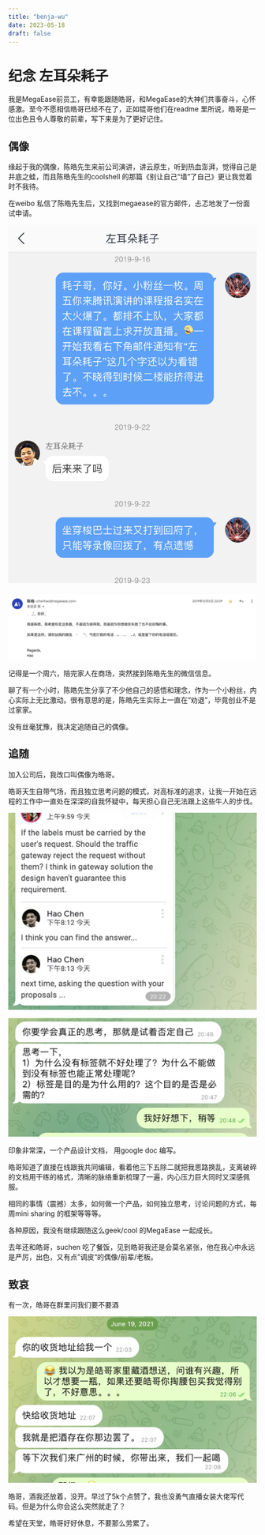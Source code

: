 ```yaml
--- 
title: "benja-wu"
date: 2023-05-18
draft: false
---
```


# 纪念 左耳朵耗子 

我是MegaEase前员工，有幸能跟随皓哥，和MegaEase的大神们共事奋斗，心怀感激。至今不愿相信皓哥已经不在了，正如锟哥他们在readme 里所说，皓哥是一位出色且令人尊敬的前辈，写下来是为了更好记住。

## 偶像 

缘起于我的偶像，陈皓先生来前公司演讲，讲云原生，听到热血澎湃，觉得自己是井底之蛙，而且陈皓先生的coolshell 
的那篇《别让自己“墙”了自己》更让我觉着时不我待。

在weibo 私信了陈皓先生后，又找到megaease的官方邮件，忐忑地发了一份面试申请。

![weibo.jpeg](./images/weibo.jpeg)

![email.png](./images/email.png)

记得是一个周六，陪完家人在商场，突然接到陈皓先生的微信信息。

聊了有一个小时，陈皓先生分享了不少他自己的感悟和理念，作为一个小粉丝，内心实际上无比激动。很有意思的是，陈皓先生实际上一直在“劝退”，毕竟创业不是过家家。

没有丝毫犹豫，我决定追随自己的偶像。

## 追随

加入公司后，我改口叫偶像为皓哥。

皓哥天生自带气场，而且独立思考问题的模式，对高标准的追求，让我一开始在远程的工作中一直处在深深的自我怀疑中，每天担心自己无法跟上这些牛人的步伐。

![question.jpeg](./images/question.jpeg)

![think.jpeg](./images/think.jpeg)

印象非常深，一个产品设计文档， 用google doc 编写。

皓哥知道了直接在线跟我共同编辑，看着他三下五除二就把我思路换乱，支离破碎的文档用干练的格式，清晰的脉络重新梳理了一遍，内心压力巨大同时又深感佩服。

相同的事情（震撼）太多，如何做一个产品，如何独立思考，讨论问题的方式，每周mini sharing 的框架等等等。



各种原因，我没有继续跟随这么geek/cool 的MegaEase 一起成长。

去年还和皓哥，suchen 吃了餐饭，见到皓哥我还是会莫名紧张，他在我心中永远是严厉，出色，又有点”调皮“的偶像/前辈/老板。



## 致哀

有一次，皓哥在群里问我们要不要酒

![wine.jpeg](./images/wine.jpeg)

皓哥，酒我还放着，没开。早过了5k个点赞了，我也没勇气直播女装大佬写代码。但是为什么你会这么突然就走了？

希望在天堂，皓哥好好休息，不要那么劳累了。
